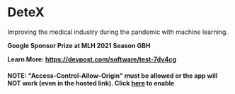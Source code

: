 # DeteX
Improving the medical industry during the pandemic with machine learning. 

<b>Google Sponsor Prize at MLH 2021 Season GBH<b/>
  
  Learn More: <a href="https://devpost.com/software/test-7dv4cg" target="_blank">https://devpost.com/software/test-7dv4cg<a/>
  
  <h4>NOTE: "Access-Control-Allow-Origin" must be allowed or the app will NOT work (even in the hosted link). Click <a href="https://chrome.google.com/webstore/detail/allow-cors-access-control/lhobafahddgcelffkeicbaginigeejlf?hl=en">here</a> to enable</h4>
